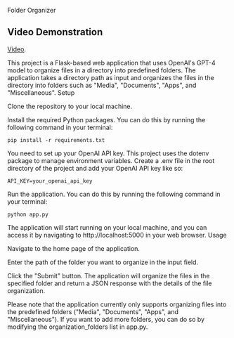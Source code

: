 Folder Organizer

## Video Demonstration

[Video](demo.mp4).


This project is a Flask-based web application that uses OpenAI's GPT-4 model to organize files in a directory into predefined folders. The application takes a directory path as input and organizes the files in the directory into folders such as "Media", "Documents", "Apps", and "Miscellaneous".
Setup

Clone the repository to your local machine.

Install the required Python packages. You can do this by running the following command in your terminal:

```
pip install -r requirements.txt
```

You need to set up your OpenAI API key. This project uses the dotenv package to manage environment variables. Create a .env file in the root directory of the project and add your OpenAI API key like so:

```
API_KEY=your_openai_api_key
```

Run the application. You can do this by running the following command in your terminal:

```
python app.py
```

The application will start running on your local machine, and you can access it by navigating to http://localhost:5000 in your web browser.
Usage

Navigate to the home page of the application.

Enter the path of the folder you want to organize in the input field.

Click the "Submit" button. The application will organize the files in the specified folder and return a JSON response with the details of the file organization.

Please note that the application currently only supports organizing files into the predefined folders ("Media", "Documents", "Apps", and "Miscellaneous"). If you want to add more folders, you can do so by modifying the organization_folders list in app.py.